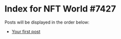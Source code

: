 # Index for NFT World #7427
Posts will be displayed in the order below:

- [Your first post](./001-first.md)

